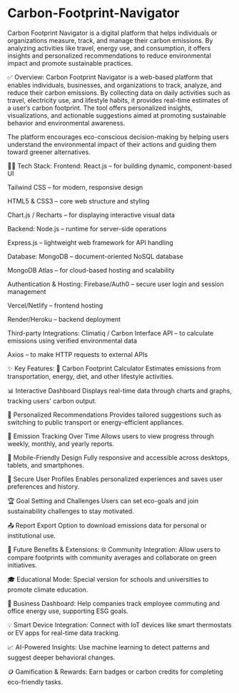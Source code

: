 # Carbon-Footprint-Navigator
Carbon Footprint Navigator is a digital platform that helps individuals or organizations measure, track, and manage their carbon emissions. By analyzing activities like travel, energy use, and consumption, it offers insights and personalized recommendations to reduce environmental impact and promote sustainable practices.

✅ Overview:
Carbon Footprint Navigator is a web-based platform that enables individuals, businesses, and organizations to track, analyze, and reduce their carbon emissions. By collecting data on daily activities such as travel, electricity use, and lifestyle habits, it provides real-time estimates of a user’s carbon footprint. The tool offers personalized insights, visualizations, and actionable suggestions aimed at promoting sustainable behavior and environmental awareness.

The platform encourages eco-conscious decision-making by helping users understand the environmental impact of their actions and guiding them toward greener alternatives.

🧑‍💻 Tech Stack:
Frontend:
React.js – for building dynamic, component-based UI

Tailwind CSS – for modern, responsive design

HTML5 & CSS3 – core web structure and styling

Chart.js / Recharts – for displaying interactive visual data

Backend:
Node.js – runtime for server-side operations

Express.js – lightweight web framework for API handling

Database:
MongoDB – document-oriented NoSQL database

MongoDB Atlas – for cloud-based hosting and scalability

Authentication & Hosting:
Firebase/Auth0 – secure user login and session management

Vercel/Netlify – frontend hosting

Render/Heroku – backend deployment

Third-party Integrations:
Climatiq / Carbon Interface API – to calculate emissions using verified environmental data

Axios – to make HTTP requests to external APIs

✨ Key Features:
🧮 Carbon Footprint Calculator
Estimates emissions from transportation, energy, diet, and other lifestyle activities.

📊 Interactive Dashboard
Displays real-time data through charts and graphs, tracking users' carbon output.

🧠 Personalized Recommendations
Provides tailored suggestions such as switching to public transport or energy-efficient appliances.

📅 Emission Tracking Over Time
Allows users to view progress through weekly, monthly, and yearly reports.

📱 Mobile-Friendly Design
Fully responsive and accessible across desktops, tablets, and smartphones.

🔐 Secure User Profiles
Enables personalized experiences and saves user preferences and history.

🏆 Goal Setting and Challenges
Users can set eco-goals and join sustainability challenges to stay motivated.

📤 Report Export
Option to download emissions data for personal or institutional use.

🚀 Future Benefits & Extensions:
🌐 Community Integration:
Allow users to compare footprints with community averages and collaborate on green initiatives.

🎓 Educational Mode:
Special version for schools and universities to promote climate education.

🏢 Business Dashboard:
Help companies track employee commuting and office energy use, supporting ESG goals.

💡 Smart Device Integration:
Connect with IoT devices like smart thermostats or EV apps for real-time data tracking.

📈 AI-Powered Insights:
Use machine learning to detect patterns and suggest deeper behavioral changes.

🪙 Gamification & Rewards:
Earn badges or carbon credits for completing eco-friendly tasks.

